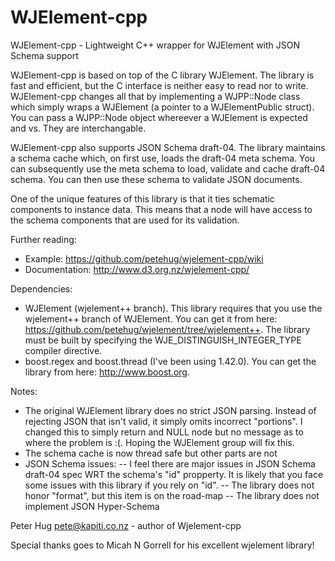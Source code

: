 WJElement-cpp
=============

WJElement-cpp - Lightweight C++ wrapper for WJElement with JSON Schema support

WJElement-cpp is based on top of the C library WJElement. The library is fast and efficient, but the C interface is neither easy to read nor to write. WJElement-cpp changes all that by implementing a WJPP::Node class which simply wraps a WJElement (a pointer to a WJElementPublic struct). You can pass a WJPP::Node object whereever a WJElement is expected and vs. They are interchangable.

WJElement-cpp also supports JSON Schema draft-04. The library maintains a schema cache which, on first use, loads the draft-04 meta schema. You can subsequently use the meta schema to load, validate and cache draft-04 schema. You can then use these schema to validate JSON documents.

One of the unique features of this library is that it ties schematic components to instance data. This means that a node will have access to the schema components that are used for its validation. 

Further reading:
- Example: https://github.com/petehug/wjelement-cpp/wiki
- Documentation: http://www.d3.org.nz/wjelement-cpp/

Dependencies: 
- WJElement (wjelement++ branch). This library requires that you use the wjelement++ branch of WJElement. You can get it from here: https://github.com/petehug/wjelement/tree/wjelement++. The library must be built by specifying the WJE_DISTINGUISH_INTEGER_TYPE compiler directive.
- boost.regex and boost.thread (I've been using 1.42.0). You can get the library from here: http://www.boost.org.

Notes:
- The original WJElement library does no strict JSON parsing. Instead of rejecting JSON that isn't valid, it simply omits incorrect "portions". 
  I changed this to simply return and NULL node but no message as to where the problem is :(. Hoping the WJElement group will fix this.
- The schema cache is now thread safe but other parts are not
- JSON Schema issues: 
-- I feel there are major issues in JSON Schema draft-04 spec WRT the schema's "id" propperty. It is likely that you face some issues with this library if you rely on "id".
-- The library does not honor "format", but this item is on the road-map
-- The library does not implement JSON Hyper-Schema

Peter Hug <pete@kapiti.co.nz>  - author of Wjelement-cpp

Special thanks goes to Micah N Gorrell for his excellent wjelement library!
